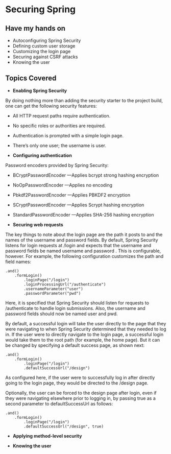 # Securing Spring

## Have my hands on
- Autoconfiguring Spring Security
- Defining custom user storage
- Customizing the login page
- Securing against CSRF attacks
- Knowing the user

## Topics Covered
- **Enabling Spring Security**

By doing nothing more than adding the security starter to the project build, one can get the following security features:
- All HTTP request paths require authentication.
- No specific roles or authorities are required.
- Authentication is prompted with a simple login page.
- There’s only one user; the username is user.


- **Configuring authentication**

Password encoders provided by Spring Security:
- BCryptPasswordEncoder —Applies bcrypt strong hashing encryption
- NoOpPasswordEncoder —Applies no encoding
- Pbkdf2PasswordEncoder —Applies PBKDF2 encryption
- SCryptPasswordEncoder —Applies Scrypt hashing encryption
- StandardPasswordEncoder —Applies SHA-256 hashing encryption


- **Securing web requests**

The key things to note about the login page are the path it posts to and the names of the username and password fields. By default, Spring Security listens for login requests at /login and expects that the username and password fields be named username and password . This is configurable, however. For example, the following configuration customizes the path and field names:

```
.and()
	.formLogin()
		.loginPage("/login")
		.loginProcessingUrl("/authenticate")
		.usernameParameter("user")
		.passwordParameter("pwd")
```

Here, it is specified that Spring Security should listen for requests to /authenticate to handle login submissions. Also, the username and password fields should now be named user and pwd.

By default, a successful login will take the user directly to the page that they were navigating to when Spring Security determined that they needed to log in. If the user were to directly navigate to the login page, a successful login would take them to the root path (for example, the home page). But it can be changed by specifying a default success page, as shown next:

```
.and()
	.formLogin()
		.loginPage("/login")
		.defaultSuccessUrl("/design")
```

As configured here, if the user were to successfully log in after directly going to the login page, they would be directed to the /design page.

Optionally, the user can be forced to the design page after login, even if they were navigating elsewhere prior to logging in, by passing true as a second parameter to defaultSuccessUrl as follows:

```
.and()
	.formLogin()
		.loginPage("/login")
		.defaultSuccessUrl("/design", true)
```



- **Applying method-level security**


- **Knowing the user**

